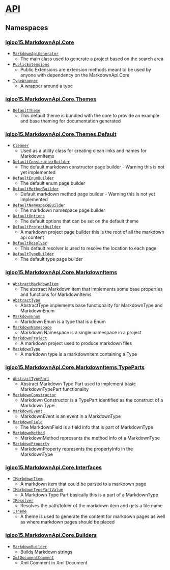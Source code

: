 # [API](./README.md)

## Namespaces

### [igloo15.MarkdownApi.Core](./igloo15/MarkdownApi/Core/README.md)

- [`MarkdownApiGenerator`](./igloo15/MarkdownApi/Core/MarkdownApiGenerator.md)
	- The main class used to generate a project based on the search area
- [`PublicExtensions`](./igloo15/MarkdownApi/Core/PublicExtensions.md)
	- Public Extensions are extension methods meant to be used by anyone with dependency on the MarkdownApi.Core
- [`TypeWrapper`](./igloo15/MarkdownApi/Core/TypeWrapper.md)
	- A wrapper around a type
### [igloo15.MarkdownApi.Core.Themes](./igloo15/MarkdownApi/Core/Themes/README.md)

- [`DefaultTheme`](./igloo15/MarkdownApi/Core/Themes/DefaultTheme.md)
	- This default theme is bundled with the core to provide an example and base theming for documentation generated
### [igloo15.MarkdownApi.Core.Themes.Default](./igloo15/MarkdownApi/Core/Themes/Default/README.md)

- [`Cleaner`](./igloo15/MarkdownApi/Core/Themes/Default/Cleaner.md)
	- Used as a utility class for creating clean links and names for MarkdownItems
- [`DefaultConstructorBuilder`](./igloo15/MarkdownApi/Core/Themes/Default/DefaultConstructorBuilder.md)
	- The default markdown constructor page builder - Warning this is not yet implemented
- [`DefaultEnumBuilder`](./igloo15/MarkdownApi/Core/Themes/Default/DefaultEnumBuilder.md)
	- The default enum page builder
- [`DefaultMethodBuilder`](./igloo15/MarkdownApi/Core/Themes/Default/DefaultMethodBuilder.md)
	- Default markdown method page builder - Warning this is not yet implemented
- [`DefaultNamespaceBuilder`](./igloo15/MarkdownApi/Core/Themes/Default/DefaultNamespaceBuilder.md)
	- The markdown namespace page builder
- [`DefaultOptions`](./igloo15/MarkdownApi/Core/Themes/Default/DefaultOptions.md)
	- The default options that can be set on the default theme
- [`DefaultProjectBuilder`](./igloo15/MarkdownApi/Core/Themes/Default/DefaultProjectBuilder.md)
	- A markdown project page builder this is the root of all the markdown api content
- [`DefaultResolver`](./igloo15/MarkdownApi/Core/Themes/Default/DefaultResolver.md)
	- This default resolver is used to resolve the location to each page
- [`DefaultTypeBuilder`](./igloo15/MarkdownApi/Core/Themes/Default/DefaultTypeBuilder.md)
	- The default type page builder
### [igloo15.MarkdownApi.Core.MarkdownItems](./igloo15/MarkdownApi/Core/MarkdownItems/README.md)

- [`AbstractMarkdownItem`](./igloo15/MarkdownApi/Core/MarkdownItems/AbstractMarkdownItem.md)
	- The abstract Markdown item that implements some base properties and functions for MarkdownItems
- [`AbstractType`](./igloo15/MarkdownApi/Core/MarkdownItems/AbstractType.md)
	- AbstractType implements base functionality for MarkdownType and MarkdownEnum
- [`MarkdownEnum`](./igloo15/MarkdownApi/Core/MarkdownItems/MarkdownEnum.md)
	- Markdown Enum is a type that is a Enum
- [`MarkdownNamespace`](./igloo15/MarkdownApi/Core/MarkdownItems/MarkdownNamespace.md)
	- Markdown Namespace is a single namespace in a project
- [`MarkdownProject`](./igloo15/MarkdownApi/Core/MarkdownItems/MarkdownProject.md)
	- A markdown project used to produce markdown files
- [`MarkdownType`](./igloo15/MarkdownApi/Core/MarkdownItems/MarkdownType.md)
	- A markdown type is a markdownitem containing a Type
### [igloo15.MarkdownApi.Core.MarkdownItems.TypeParts](./igloo15/MarkdownApi/Core/MarkdownItems/TypeParts/README.md)

- [`AbstractTypePart`](./igloo15/MarkdownApi/Core/MarkdownItems/TypeParts/AbstractTypePart.md)
	- Abstract Markdown Type Part used to implement basic MarkdownTypePart functionality
- [`MarkdownConstructor`](./igloo15/MarkdownApi/Core/MarkdownItems/TypeParts/MarkdownConstructor.md)
	- Markdown Constructor is a TypePart identified as the construct of a Markdown Type
- [`MarkdownEvent`](./igloo15/MarkdownApi/Core/MarkdownItems/TypeParts/MarkdownEvent.md)
	- MarkdownEvent is an event in a MarkdownType
- [`MarkdownField`](./igloo15/MarkdownApi/Core/MarkdownItems/TypeParts/MarkdownField.md)
	- The MarkdownField is a field info that is part of  MarkdownType
- [`MarkdownMethod`](./igloo15/MarkdownApi/Core/MarkdownItems/TypeParts/MarkdownMethod.md)
	- MarkdownMethod represents the method info of a MarkdownType
- [`MarkdownProperty`](./igloo15/MarkdownApi/Core/MarkdownItems/TypeParts/MarkdownProperty.md)
	- MarkdownProperty represents the propertyInfo in the MarkdownType
### [igloo15.MarkdownApi.Core.Interfaces](./igloo15/MarkdownApi/Core/Interfaces/README.md)

- [`IMarkdownItem`](./igloo15/MarkdownApi/Core/Interfaces/IMarkdownItem.md)
	- A markdown item that could be parsed to a markdown page
- [`IMarkdownTypePartValue`](./igloo15/MarkdownApi/Core/Interfaces/IMarkdownTypePartValue.md)
	- A Markdown Type Part basically this is a part of a MarkdownType
- [`IResolver`](./igloo15/MarkdownApi/Core/Interfaces/IResolver.md)
	- Resolves the path/folder of the markdown item and gets a file name
- [`ITheme`](./igloo15/MarkdownApi/Core/Interfaces/ITheme.md)
	- A theme is used to generate the content for markdown pages as well as where markdown pages should be placed
### [igloo15.MarkdownApi.Core.Builders](./igloo15/MarkdownApi/Core/Builders/README.md)

- [`MarkdownBuilder`](./igloo15/MarkdownApi/Core/Builders/MarkdownBuilder.md)
	- Builds Markdown strings
- [`XmlDocumentComment`](./igloo15/MarkdownApi/Core/Builders/XmlDocumentComment.md)
	- Xml Comment in Xml Document

